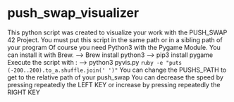 # push_swap_visualizer
This python script was created to visualize your work with the PUSH_SWAP
42 Project.
You must put this script in the same path or in a sibling path of your program
Of course you need Python3 with the Pygame Module.
You can install it with Brew.
--> Brew install python3
--> pip3 install pygame
Execute the script with : 
--> python3 pyvis.py `ruby -e "puts (-200..200).to_a.shuffle.join(' ')"` 
You can change the PUSHS_PATH to get to the relative path of your push_swap
You can decrease the speed by pressing repeatedly the LEFT KEY 
or increase by pressing repeatedly the RIGHT KEY